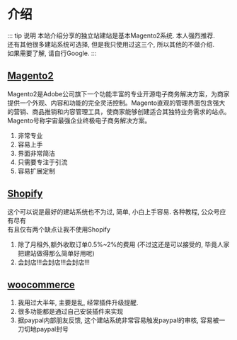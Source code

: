 # 介绍
::: tip 说明
本站介绍分享的独立站建站是基本Magento2系统. 本人强烈推荐.   
还有其他很多建站系统可选择, 但是我只使用过这三个, 所以其他的不做介绍.  
如果需要了解, 请自行Google.
:::
## [Magento2](https://magento.com)
Magento2是Adobe公司旗下一个功能丰富的专业开源电子商务解决方案，为商家提供一个外观、内容和功能的完全灵活控制。Magento直观的管理界面包含强大的营销、商品推销和内容管理工具，使商家能够创建适合其独特业务需求的站点。Magento号称宇宙最强企业终极电子商务解决方案。  
1. 非常专业
2. 容易上手
2. 界面非常简洁
3. 只需要专注于引流
4. 容易扩展定制
## [Shopify](https://shopify.com)
这个可以说是最好的建站系统也不为过, 简单, 小白上手容易. 各种教程, 公众号应有尽有  
有且仅有两个缺点让我不使用Shopify
1. 除了月租外,额外收取订单0.5%~2%的费用 (不过这还是可以接受的, 毕竟人家把建站做得那么简单好用呢)
2. 会封店!!!会封店!!!会封店!!!
## [woocommerce](https://woocommerce.com)
1. 我用过大半年, 主要是乱, 经常插件升级提醒.
2. 很多功能都是通过自己安装插件来实现
3. 据paypal内部朋友反馈, 这个建站系统非常容易触发paypal的审核, 容易被一刀切地paypal封号